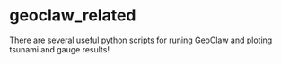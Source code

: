 # geoclaw_related
There are several useful python scripts for runing GeoClaw and ploting tsunami and gauge results!
